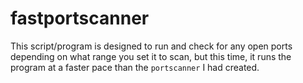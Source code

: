 # fastportscanner
This script/program is designed to run and check for any open ports depending on what range you set it to scan, but this time, it runs the program at a faster pace than the ``portscanner`` I had created.
